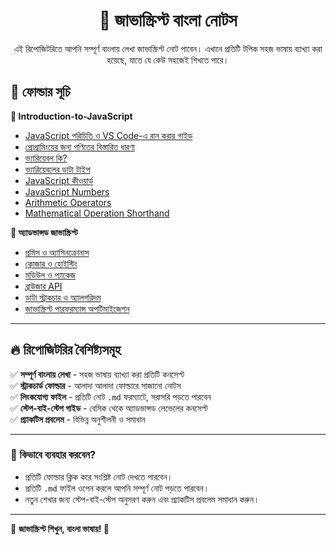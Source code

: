<h1 align="center">📖 জাভাস্ক্রিপ্ট বাংলা নোটস</h1>

<p align="center">
এই রিপোজিটরিতে আপনি সম্পূর্ণ বাংলায় লেখা জাভাস্ক্রিপ্ট নোট পাবেন। এখানে প্রতিটি টপিক সহজ ভাষায় ব্যাখ্যা করা হয়েছে, যাতে যে কেউ সহজেই শিখতে পারে।
</p>


## 📂 ফোল্ডার সূচি

<strong>📁 Introduction-to-JavaScript </strong>
  
  - [JavaScript পরিচিতি ও VS Code-এ রান করার গাইড](Introduction-to-JavaScript/Introduction-of-js.md)  
  - [প্রোগ্রামিংয়ের জন্য গণিতের বিস্তারিত ধারণা](Introduction-to-JavaScript/pre-math-knowledge-needed-for-js.md)  
  - [ভ্যারিয়েবল কি?](Introduction-to-JavaScript/what-is-variable.md)  
  - [ভ্যারিয়েবলের ডাটা টাইপ](Introduction-to-JavaScript/Variable-Data-Types.md)  
  - [JavaScript কীওয়ার্ড](Introduction-to-JavaScript/JavaScript-Keywords.md)  
  - [JavaScript Numbers](Introduction-to-JavaScript/JavaScript-Numbers.md)  
  - [Arithmetic Operators](Introduction-to-JavaScript/Arithmetic-Operators.md)  
  - [Mathematical Operation Shorthand](Introduction-to-JavaScript/Mathematical-Operation-Shorthand.md)  
  

<strong>📁 অ্যাডভান্সড জাভাস্ক্রিপ্ট</strong>

  - [প্রমিস ও অ্যাসিনক্রোনাস](Advanced-JS/promise-async.md)  
  - [ক্লোজার ও হোইস্টিং](Advanced-JS/closure-hoisting.md)  
  - [মডিউল ও প্যাকেজ](Advanced-JS/modules.md)  
  - [ব্রাউজার API](Advanced-JS/browser-api.md)  
  - [ডাটা স্ট্রাকচার ও অ্যালগরিদম](Advanced-JS/data-structures.md)  
  - [জাভাস্ক্রিপ্ট পারফরম্যান্স অপটিমাইজেশন](Advanced-JS/performance.md)  


---

## 🔥 রিপোজিটরির বৈশিষ্ট্যসমূহ

✅ **সম্পূর্ণ বাংলায় লেখা** - সহজ ভাষায় ব্যাখ্যা করা প্রতিটি কনসেপ্ট  
✅ **স্ট্রাকচার্ড ফোল্ডার** - আলাদা আলাদা ফোল্ডারে সাজানো নোটস  
✅ **লিংকযোগ্য ফাইল** - প্রতিটি নোট `.md` ফরম্যাটে, সরাসরি পড়তে পারবেন  
✅ **স্টেপ-বাই-স্টেপ গাইড** - বেসিক থেকে অ্যাডভান্সড লেভেলের কনসেপ্ট  
✅ **প্র্যাকটিস প্রবলেম** - বিভিন্ন অনুশীলনী ও সমাধান  

---

### 🎯 কিভাবে ব্যবহার করবেন?
- প্রতিটি ফোল্ডার ক্লিক করে সংশ্লিষ্ট নোট দেখতে পারবেন।  
- প্রতিটি `.md` ফাইল ওপেন করলে আপনি সম্পূর্ণ নোট পড়তে পারবেন।  
- নতুন শেখার জন্য স্টেপ-বাই-স্টেপ অনুসরণ করুন এবং প্র্যাকটিস প্রবলেম সমাধান করুন।  

---

📌 **জাভাস্ক্রিপ্ট শিখুন, বাংলা ভাষায়! 🚀**
